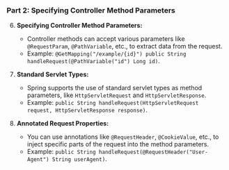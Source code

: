 ### Part 2: Specifying Controller Method Parameters

6. **Specifying Controller Method Parameters:**
   - Controller methods can accept various parameters like `@RequestParam`, `@PathVariable`, etc., to extract data from the request.
   - Example: `@GetMapping("/example/{id}") public String handleRequest(@PathVariable("id") Long id)`.

7. **Standard Servlet Types:**
   - Spring supports the use of standard servlet types as method parameters, like `HttpServletRequest` and `HttpServletResponse`.
   - Example: `public String handleRequest(HttpServletRequest request, HttpServletResponse response)`.

8. **Annotated Request Properties:**
   - You can use annotations like `@RequestHeader`, `@CookieValue`, etc., to inject specific parts of the request into the method parameters.
   - Example: `public String handleRequest(@RequestHeader("User-Agent") String userAgent)`.

